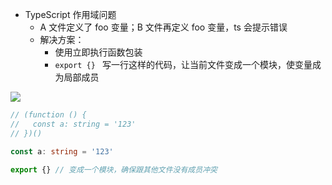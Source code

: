 - TypeScript 作用域问题
  - A 文件定义了 foo 变量；B 文件再定义 foo 变量，ts 会提示错误
  - 解决方案：
    - 使用立即执行函数包装
    - ``` export {}  ```  写一行这样的代码，让当前文件变成一个模块，使变量成为局部成员

![](https://dd-ss.oss-cn-guangzhou.aliyuncs.com/20210119142413.png)

```ts
// (function () {
//   const a: string = '123'
// })()

const a: string = '123'

export {} // 变成一个模块，确保跟其他文件没有成员冲突


```
